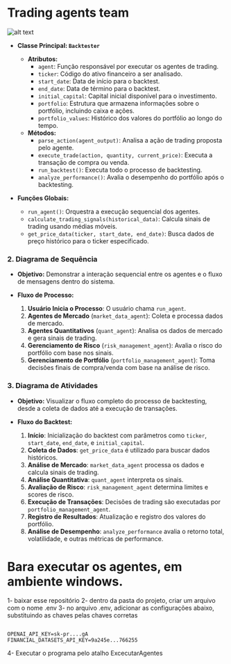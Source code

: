 # Trading agents team




  ![alt text](./readme_assets/image.png)



- **Classe Principal: `Backtester`**
  - **Atributos:**
    - `agent`: Função responsável por executar os agentes de trading.
    - `ticker`: Código do ativo financeiro a ser analisado.
    - `start_date`: Data de início para o backtest.
    - `end_date`: Data de término para o backtest.
    - `initial_capital`: Capital inicial disponível para o investimento.
    - `portfolio`: Estrutura que armazena informações sobre o portfólio, incluindo caixa e ações.
    - `portfolio_values`: Histórico dos valores do portfólio ao longo do tempo.
  - **Métodos:**
    - `parse_action(agent_output)`: Analisa a ação de trading proposta pelo agente.
    - `execute_trade(action, quantity, current_price)`: Executa a transação de compra ou venda.
    - `run_backtest()`: Executa todo o processo de backtesting.
    - `analyze_performance()`: Avalia o desempenho do portfólio após o backtesting.

- **Funções Globais:**
  - `run_agent()`: Orquestra a execução sequencial dos agentes.
  - `calculate_trading_signals(historical_data)`: Calcula sinais de trading usando médias móveis.
  - `get_price_data(ticker, start_date, end_date)`: Busca dados de preço histórico para o ticker especificado.

### 2. Diagrama de Sequência

- **Objetivo:** Demonstrar a interação sequencial entre os agentes e o fluxo de mensagens dentro do sistema.
  
- **Fluxo de Processo:**
  1. **Usuário Inicia o Processo**: O usuário chama `run_agent`.
  2. **Agentes de Mercado** (`market_data_agent`): Coleta e processa dados de mercado.
  3. **Agentes Quantitativos** (`quant_agent`): Analisa os dados de mercado e gera sinais de trading.
  4. **Gerenciamento de Risco** (`risk_management_agent`): Avalia o risco do portfólio com base nos sinais.
  5. **Gerenciamento de Portfólio** (`portfolio_management_agent`): Toma decisões finais de compra/venda com base na análise de risco.

### 3. Diagrama de Atividades

- **Objetivo:** Visualizar o fluxo completo do processo de backtesting, desde a coleta de dados até a execução de transações.
  
- **Fluxo do Backtest:**
  1. **Início**: Inicialização do backtest com parâmetros como `ticker`, `start_date`, `end_date`, e `initial_capital`.
  2. **Coleta de Dados**: `get_price_data` é utilizado para buscar dados históricos.
  3. **Análise de Mercado**: `market_data_agent` processa os dados e calcula sinais de trading.
  4. **Análise Quantitativa**: `quant_agent` interpreta os sinais.
  5. **Avaliação de Risco**: `risk_management_agent` determina limites e scores de risco.
  6. **Execução de Transações**: Decisões de trading são executadas por `portfolio_management_agent`.
  7. **Registro de Resultados**: Atualização e registro dos valores do portfólio.
  8. **Análise de Desempenho**: `analyze_performance` avalia o retorno total, volatilidade, e outras métricas de performance.





# Bara executar os agentes, em ambiente windows.

1- baixar esse repositório
2- dentro da pasta do projeto, criar um arquivo com o nome .env
3- no arquivo .env, adicionar as configurações abaixo, substituindo as chaves pelas chaves corretas

```

OPENAI_API_KEY=sk-pr....gA
FINANCIAL_DATASETS_API_KEY=9a245e...766255
```

4- Executar o programa pelo atalho ExcecutarAgentes